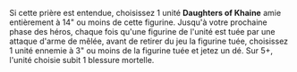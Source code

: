 Si cette prière est entendue, choisissez 1 unité **Daughters of Khaine** amie entièrement à 14" ou moins de cette figurine. Jusqu'à votre prochaine phase des héros, chaque fois qu'une figurine de l'unité est tuée par une attaque d'arme de mêlée, avant de retirer du jeu la figurine tuée, choisissez 1 unité ennemie à 3" ou moins de la figurine tuée et jetez un dé. Sur 5+, l'unité choisie subit 1 blessure mortelle.